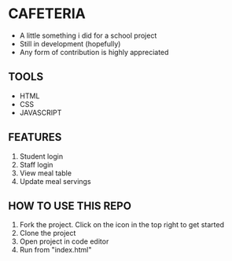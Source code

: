 # CAFETERIA
- A little something i did for a school project
- Still in development (hopefully)
- Any form of contribution is highly appreciated

## TOOLS
- HTML
- CSS
- JAVASCRIPT

## FEATURES
1. Student login
2. Staff login
3. View meal table
4. Update meal servings    

## HOW TO USE THIS REPO
1. Fork the project. Click on the  icon in the top right to get started
2. Clone the project
3. Open project in code editor
4. Run from "index.html" 





